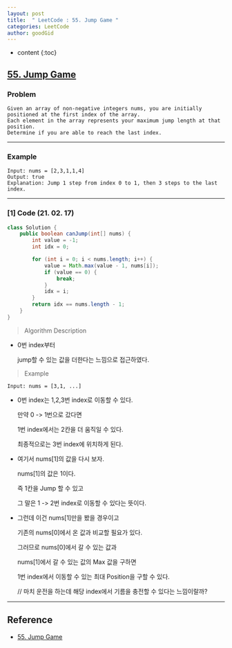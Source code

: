 ```yaml
---
layout: post
title:  " LeetCode : 55. Jump Game "
categories: LeetCode
author: goodGid
---
```

* content
{:toc}

## [55. Jump Game](https://leetcode.com/problems/jump-game/)

### Problem

```
Given an array of non-negative integers nums, you are initially positioned at the first index of the array.
Each element in the array represents your maximum jump length at that position.
Determine if you are able to reach the last index.
```





---

### Example

```
Input: nums = [2,3,1,1,4]
Output: true
Explanation: Jump 1 step from index 0 to 1, then 3 steps to the last index.
```

---

### [1] Code (21. 02. 17)

``` java
class Solution {
    public boolean canJump(int[] nums) {
        int value = -1;
        int idx = 0;

        for (int i = 0; i < nums.length; i++) {
            value = Math.max(value - 1, nums[i]);
            if (value == 0) {
                break;
            }
            idx = i;
        }
        return idx == nums.length - 1;
    }
}
```

> Algorithm Description

* 0번 index부터 

  jump할 수 있는 값을 더한다는 느낌으로 접근하였다.

> Example

```
Input: nums = [3,1, ...]
```

* 0번 index는 1,2,3번 index로 이동할 수 있다.

  만약 0 -> 1번으로 갔다면

  1번 index에서는 2칸을 더 움직일 수 있다.

  최종적으로는 3번 index에 위치하게 된다.

* 여기서 nums[1]의 값을 다시 보자.

  nums[1]의 값은 1이다.

  즉 1칸을 Jump 할 수 있고

  그 말은 1 -> 2번 index로 이동할 수 있다는 뜻이다.

* 그런데 이건 nums[1]만을 봤을 경우이고

  기존의 nums[0]에서 온 값과 비교할 필요가 있다.

  그러므로 nums[0]에서 갈 수 있는 값과

  nums[1]에서 갈 수 있는 값의 Max 값을 구하면
  
  1번 index에서 이동할 수 있는 최대 Position을 구할 수 있다.
  
  // 마치 운전을 하는데 해당 index에서 기름을 충전할 수 있다는 느낌이랄까?

---

## Reference

* [55. Jump Game](https://leetcode.com/problems/jump-game/)